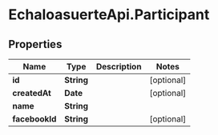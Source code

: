 # EchaloasuerteApi.Participant

## Properties
Name | Type | Description | Notes
------------ | ------------- | ------------- | -------------
**id** | **String** |  | [optional] 
**createdAt** | **Date** |  | [optional] 
**name** | **String** |  | 
**facebookId** | **String** |  | [optional] 


